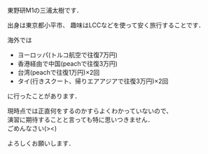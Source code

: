 東野研M1の三浦太樹です．

出身は東京都小平市、
趣味はLCCなどを使って安く旅行することです．

海外では  
* ヨーロッパ(トルコ航空で往復7万円)
* 香港経由で中国(peachで往復3万円)
* 台湾(peachで往復1万円)×2回
* タイ(行きスクート、帰りエアアジアで往復3万円)×2回  

に行ったことがあります．  

現時点では正直何をするのかすらよくわかっていないので、  
演習に期待することと言っても特に思いつきません．  
ごめんなさい(><)  

よろしくお願いします．
